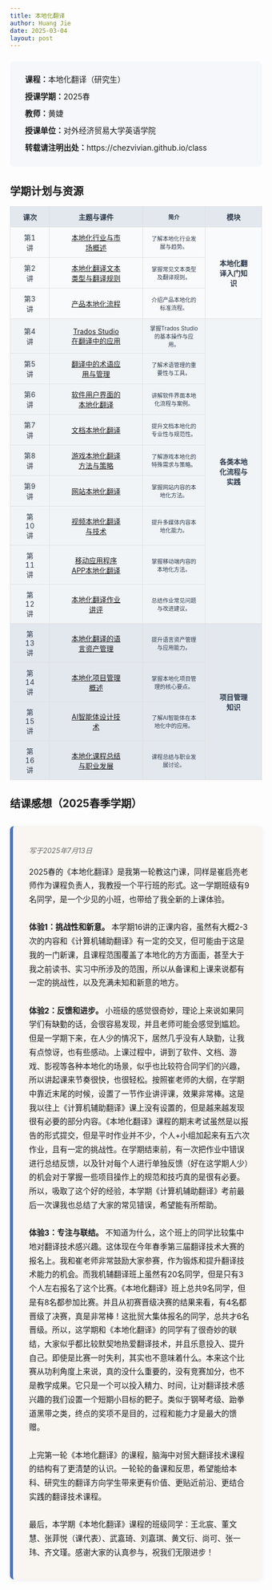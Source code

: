 ```yaml
---
title: 本地化翻译
author: Huang Jie
date: 2025-03-04
layout: post
---
```


<!-- 课程简介区块 -->
<div style="background:#f5f7fa; border-radius:8px; padding:20px 30px; margin:24px 0 32px 0; font-size:1.1em; line-height:2.2;">
<strong>课程：</strong>本地化翻译（研究生）<br>
<strong>授课学期：</strong>2025春<br>
<strong>教师：</strong>黄婕<br>
<strong>授课单位：</strong>对外经济贸易大学英语学院<br>
<strong>转载请注明出处：</strong>https://chezvivian.github.io/class
</div>

<!-- 本地化翻译课程学期计划与资源（可视化表格） -->
## 学期计划与资源

<table class="cat-table" style="width:100%; border-collapse:collapse; text-align:center; font-size:1em; background:#fff;">
  <tr style="background:#e3e8ef; color:#2d3a4a;">
    <th style="border:1px solid #e0e0e0; padding:10px 24px;">课次</th>
    <th style="border:1px solid #e0e0e0; padding:10px 40px;">主题与课件</th>
    <th style="border:1px solid #e0e0e0; padding:10px 12px; font-size:0.8em;">简介</th>
    <th style="border:1px solid #e0e0e0; padding:10px 24px;">模块</th>
  </tr>
  <tr style="background:#f9fafb; color:#2d3a4a;">
    <td style="border:1px solid #e0e0e0; padding:10px 24px;">第1讲</td>
    <td style="border:1px solid #e0e0e0; padding:10px 40px;"><a href="https://chezvivian.github.io/class/l10n_pdf/第1讲_本地化行业与市场概述.pdf" target="_blank">本地化行业与市场概述</a></td>
    <td style="border:1px solid #e0e0e0; padding:10px 12px; font-size:0.8em;">了解本地化行业发展与趋势。</td>
    <td style="border:1px solid #e0e0e0; padding:10px 24px;" rowspan="3"><b>本地化翻译入门知识</b></td>
  </tr>
  <tr style="background:#f9fafb; color:#2d3a4a;">
    <td style="border:1px solid #e0e0e0; padding:10px 24px;">第2讲</td>
    <td style="border:1px solid #e0e0e0; padding:10px 40px;"><a href="https://chezvivian.github.io/class/l10n_pdf/第2讲_本地化翻译文本类型与翻译规则.pdf" target="_blank">本地化翻译文本类型与翻译规则</a></td>
    <td style="border:1px solid #e0e0e0; padding:10px 12px; font-size:0.8em;">掌握常见文本类型及翻译规则。</td>
  </tr>
  <tr style="background:#f9fafb; color:#2d3a4a;">
    <td style="border:1px solid #e0e0e0; padding:10px 24px;">第3讲</td>
    <td style="border:1px solid #e0e0e0; padding:10px 40px;"><a href="https://chezvivian.github.io/class/l10n_pdf/第3讲_产品本地化流程.pdf" target="_blank">产品本地化流程</a></td>
    <td style="border:1px solid #e0e0e0; padding:10px 12px; font-size:0.8em;">介绍产品本地化的标准流程。</td>
  </tr>
  <tr style="background:#f1f4f7; color:#2d3a4a;">
    <td style="border:1px solid #e0e0e0; padding:10px 24px;">第4讲</td>
    <td style="border:1px solid #e0e0e0; padding:10px 40px;"><a href="https://chezvivian.github.io/class/l10n_pdf/第4讲_Trados_Studio在翻译中的应用.pdf" target="_blank">Trados Studio在翻译中的应用</a></td>
    <td style="border:1px solid #e0e0e0; padding:10px 12px; font-size:0.8em;">掌握Trados Studio的基本操作与应用。</td>
    <td style="border:1px solid #e0e0e0; padding:10px 24px;" rowspan="9"><b>各类本地化流程与实践</b></td>
  </tr>
  <tr style="background:#f1f4f7; color:#2d3a4a;">
    <td style="border:1px solid #e0e0e0; padding:10px 24px;">第5讲</td>
    <td style="border:1px solid #e0e0e0; padding:10px 40px;"><a href="https://chezvivian.github.io/class/l10n_pdf/第5讲_翻译中的术语应用与管理.pdf" target="_blank">翻译中的术语应用与管理</a></td>
    <td style="border:1px solid #e0e0e0; padding:10px 12px; font-size:0.8em;">了解术语管理的重要性与工具。</td>
  </tr>
  <tr style="background:#f1f4f7; color:#2d3a4a;">
    <td style="border:1px solid #e0e0e0; padding:10px 24px;">第6讲</td>
    <td style="border:1px solid #e0e0e0; padding:10px 40px;"><a href="https://chezvivian.github.io/class/l10n_pdf/第6讲_软件用户界面的本地化翻译.pdf" target="_blank">软件用户界面的本地化翻译</a></td>
    <td style="border:1px solid #e0e0e0; padding:10px 12px; font-size:0.8em;">讲解软件界面本地化流程与案例。</td>
  </tr>
  <tr style="background:#f1f4f7; color:#2d3a4a;">
    <td style="border:1px solid #e0e0e0; padding:10px 24px;">第7讲</td>
    <td style="border:1px solid #e0e0e0; padding:10px 40px;"><a href="https://chezvivian.github.io/class/l10n_pdf/第7讲_文档本地化翻译.pdf" target="_blank">文档本地化翻译</a></td>
    <td style="border:1px solid #e0e0e0; padding:10px 12px; font-size:0.8em;">提升文档本地化的专业性与规范性。</td>
  </tr>
  <tr style="background:#f1f4f7; color:#2d3a4a;">
    <td style="border:1px solid #e0e0e0; padding:10px 24px;">第8讲</td>
    <td style="border:1px solid #e0e0e0; padding:10px 40px;"><a href="https://chezvivian.github.io/class/l10n_pdf/第8讲_游戏本地化翻译方法与策略.pdf" target="_blank">游戏本地化翻译方法与策略</a></td>
    <td style="border:1px solid #e0e0e0; padding:10px 12px; font-size:0.8em;">了解游戏本地化的特殊需求与策略。</td>
  </tr>
  <tr style="background:#f1f4f7; color:#2d3a4a;">
    <td style="border:1px solid #e0e0e0; padding:10px 24px;">第9讲</td>
    <td style="border:1px solid #e0e0e0; padding:10px 40px;"><a href="https://chezvivian.github.io/class/l10n_pdf/第9讲_网站本地化翻译.pdf" target="_blank">网站本地化翻译</a></td>
    <td style="border:1px solid #e0e0e0; padding:10px 12px; font-size:0.8em;">掌握网站内容的本地化方法。</td>
  </tr>
  <tr style="background:#f1f4f7; color:#2d3a4a;">
    <td style="border:1px solid #e0e0e0; padding:10px 24px;">第10讲</td>
    <td style="border:1px solid #e0e0e0; padding:10px 40px;"><a href="https://chezvivian.github.io/class/l10n_pdf/第10讲_视频本地化翻译与技术.pdf" target="_blank">视频本地化翻译与技术</a></td>
    <td style="border:1px solid #e0e0e0; padding:10px 12px; font-size:0.8em;">提升多媒体内容本地化能力。</td>
  </tr>
  <tr style="background:#f1f4f7; color:#2d3a4a;">
    <td style="border:1px solid #e0e0e0; padding:10px 24px;">第11讲</td>
    <td style="border:1px solid #e0e0e0; padding:10px 40px;"><a href="https://chezvivian.github.io/class/l10n_pdf/第11讲_移动应用程序APP本地化翻译.pdf" target="_blank">移动应用程序APP本地化翻译</a></td>
    <td style="border:1px solid #e0e0e0; padding:10px 12px; font-size:0.8em;">掌握移动端内容的本地化方法。</td>
  </tr>
  <tr style="background:#f1f4f7; color:#2d3a4a;">
    <td style="border:1px solid #e0e0e0; padding:10px 24px;">第12讲</td>
    <td style="border:1px solid #e0e0e0; padding:10px 40px;"><a href="https://chezvivian.github.io/class/l10n_pdf/第12讲_本地化翻译作业讲评.pdf" target="_blank">本地化翻译作业讲评</a></td>
    <td style="border:1px solid #e0e0e0; padding:10px 12px; font-size:0.8em;">总结作业常见问题与改进建议。</td>
  </tr>
  <tr style="background:#e3e8ef; color:#2d3a4a;">
    <td style="border:1px solid #e0e0e0; padding:10px 24px;">第13讲</td>
    <td style="border:1px solid #e0e0e0; padding:10px 40px;"><a href="https://chezvivian.github.io/class/l10n_pdf/第13讲_本地化翻译的语言资产管理.pdf" target="_blank">本地化翻译的语言资产管理</a></td>
    <td style="border:1px solid #e0e0e0; padding:10px 12px; font-size:0.8em;">提升语言资产管理与应用能力。</td>
    <td style="border:1px solid #e0e0e0; padding:10px 24px;" rowspan="4"><b>项目管理知识</b></td>
  </tr>
  <tr style="background:#e3e8ef; color:#2d3a4a;">
    <td style="border:1px solid #e0e0e0; padding:10px 24px;">第14讲</td>
    <td style="border:1px solid #e0e0e0; padding:10px 40px;"><a href="https://chezvivian.github.io/class/l10n_pdf/第14讲_本地化项目管理概述.pdf" target="_blank">本地化项目管理概述</a></td>
    <td style="border:1px solid #e0e0e0; padding:10px 12px; font-size:0.8em;">掌握本地化项目管理的核心要点。</td>
  </tr>
  <tr style="background:#e3e8ef; color:#2d3a4a;">
    <td style="border:1px solid #e0e0e0; padding:10px 24px;">第15讲</td>
    <td style="border:1px solid #e0e0e0; padding:10px 40px;"><a href="https://chezvivian.github.io/class/l10n_pdf/第15讲_AI智能体设计技术.pdf" target="_blank">AI智能体设计技术</a></td>
    <td style="border:1px solid #e0e0e0; padding:10px 12px; font-size:0.8em;">了解AI智能体在本地化中的应用。</td>
  </tr>
  <tr style="background:#e3e8ef; color:#2d3a4a;">
    <td style="border:1px solid #e0e0e0; padding:10px 24px;">第16讲</td>
    <td style="border:1px solid #e0e0e0; padding:10px 40px;"><a href="https://chezvivian.github.io/class/l10n_pdf/第16讲_本地化课程总结与职业发展.pdf" target="_blank">本地化课程总结与职业发展</a></td>
    <td style="border:1px solid #e0e0e0; padding:10px 12px; font-size:0.8em;">课程总结与职业发展讨论。</td>
  </tr>
</table>

<!-- 结课感想美化区块 -->
## 结课感想（2025春季学期）

<div style="background:#f9f6f2; border-left:6px solid #4472c4; border-radius:8px; box-shadow:0 2px 8px #eee; padding:24px 24px 24px 32px; margin:32px 0;">
  <p style="font-style:italic; color:#666; margin-bottom:20px;">写于2025年7月13日</p>
  <p style="font-size:1.1em; line-height:1.8;">
    2025春的《本地化翻译》是我第一轮教这门课，同样是崔启亮老师作为课程负责人，我教授一个平行班的形式。这一学期班级有9名同学，是一个少见的小班，也带给了我全新的上课体验。<br><br>
    <b>体验1：挑战性和新意。</b> 本学期16讲的正课内容，虽然有大概2-3次的内容和《计算机辅助翻译》有一定的交叉，但可能由于这是我的一门新课，且课程范围覆盖了本地化的方方面面，甚至大于我之前读书、实习中所涉及的范围，所以从备课和上课来说都有一定的挑战性，以及充满未知和新意的地方。<br><br>
    <b>体验2：反馈和进步。</b> 小班级的感觉很奇妙，理论上来说如果同学们有缺勤的话，会很容易发现，并且老师可能会感觉到尴尬。但是一学期下来，在人少的情况下，居然几乎没有人缺勤，让我有点惊讶，也有些感动。上课过程中，讲到了软件、文档、游戏、影视等各种本地化的场景，似乎也比较符合同学们的兴趣，所以讲起课来节奏很快，也很轻松。按照崔老师的大纲，在学期中靠近末尾的时候，设置了一节作业讲评课，效果非常棒。这是我以往上《计算机辅助翻译》课上没有设置的，但是越来越发现很有必要的部分内容。《本地化翻译》课程的期末考试虽然是以报告的形式提交，但是平时作业并不少，个人+小组加起来有五六次作业，且有一定的挑战性。在学期结束前，有一次把作业中错误进行总结反馈，以及针对每个人进行单独反馈（好在这学期人少）的机会对于掌握一些项目操作上的规范和技巧真的是很有必要。所以，吸取了这个好的经验，本学期《计算机辅助翻译》考前最后一次课我也总结了大家的常见错误，希望能有所帮助。<br><br>
    <b>体验3：专注与联结。</b> 不知道为什么，这个班上的同学比较集中地对翻译技术感兴趣。这体现在今年春季第三届翻译技术大赛的报名上。我和崔老师非常鼓励大家参赛，作为锻炼和提升翻译技术能力的机会。而我机辅翻译班上虽然有20名同学，但是只有3个人左右报名了这个比赛。《本地化翻译》班上总共9名同学，但是有8名都参加比赛。并且从初赛晋级决赛的结果来看，有4名都晋级了决赛，真是非常棒！这批贸大集体报名的同学，总共才6名晋级。所以，这学期和《本地化翻译》的同学有了很奇妙的联结，大家似乎都比较默契地热爱翻译技术，并且乐意投入、提升自己。即使是比赛一时失利，其实也不意味着什么。本来这个比赛从功利角度上来说，真的没什么重要的，没有竞赛加分，也不是教学成果。它只是一个可以投入精力、时间，让对翻译技术感兴趣的我们设置一个短期小目标的靶子。类似于钢琴考级、跆拳道黑带之类，终点的奖项不是目的，过程和能力才是最大的馈赠。<br><br>
    上完第一轮《本地化翻译》的课程，脑海中对贸大翻译技术课程的结构有了更清楚的认识。一轮轮的备课和反思，希望能给本科、研究生的翻译方向学生带来更有价值、更贴近前沿、更结合实践的翻译技术课程。<br><br>
    最后，本学期《本地化翻译》课程的班级同学：王北宸、董文慧、张菲悦（课代表）、武嘉琦、刘嘉琪、黄文衍、尚可、张一玮、齐文瑾。感谢大家的认真参与，祝我们无限进步！
  </p>
</div>
